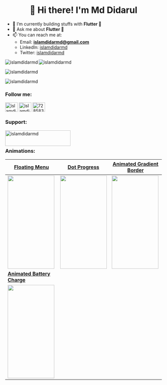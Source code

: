 <h1 align="center">👋 Hi there! I'm Md Didarul</h1>

- 🌱 I’m currently building stuffs with **Flutter 💙**
- 💬 Ask me about **Flutter 💙**
- 📫 You can reach me at:
    - Email: **islamdidarmd@gmail.com**
    - LinkedIn: [islamdidarmd](https://linkedin.com/in/islamdidarmd)
    - Twitter: [islamdidarmd](https://twitter.com/islamdidarmd)

<p><img align="left" src="https://github-readme-stats.vercel.app/api/top-langs?username=islamdidarmd&show_icons=true&locale=en&layout=compact" alt="islamdidarmd" /></p>
<p><img align="center" src="https://github-readme-stats.vercel.app/api?username=islamdidarmd&show_icons=true&locale=en" alt="islamdidarmd" /></p>
<p><img align="center" src="https://github-readme-streak-stats.herokuapp.com/?user=islamdidarmd&" alt="islamdidarmd" /></p>

<p align="left"> <img src="https://komarev.com/ghpvc/?username=islamdidarmd&label=Profile%20views&color=0e75b6&style=flat" alt="islamdidarmd" /> </p>
<h3 align="left">Follow me:</h3>
<p align="left">
<a href="https://twitter.com/islamdidarmd" target="blank"><img align="center" src="https://raw.githubusercontent.com/rahuldkjain/github-profile-readme-generator/master/src/images/icons/Social/twitter.svg" alt="islamdidarmd" height="30" width="40" /></a>
<a href="https://linkedin.com/in/islamdidarmd" target="blank"><img align="center" src="https://raw.githubusercontent.com/rahuldkjain/github-profile-readme-generator/master/src/images/icons/Social/linked-in-alt.svg" alt="islamdidarmd" height="30" width="40" /></a>
<a href="https://stackoverflow.com/users/7285837" target="blank"><img align="center" src="https://raw.githubusercontent.com/rahuldkjain/github-profile-readme-generator/master/src/images/icons/Social/stack-overflow.svg" alt="7285837" height="30" width="40" /></a>
</p>
<h3 align="left">Support:</h3>
<p><a href="https://www.buymeacoffee.com/islamdidarmd"> <img align="left" src="https://cdn.buymeacoffee.com/buttons/v2/default-yellow.png" height="50" width="210" alt="islamdidarmd" /></a></p>

<br></br>

### Animations:

| [Floating Menu](https://github.com/islamdidarmd/flutter-playground)                                                                       | [Dot Progress](https://github.com/islamdidarmd/flutter-playground)                                                                         | [Animated Gradient Border](https://github.com/islamdidarmd/animated-gradient-border-flutter)                                                |
|-------------------------------------------------------------------------------------------------------------------------------------------|--------------------------------------------------------------------------------------------------------------------------------------------|---------------------------------------------------------------------------------------------------------------------------------------------|
| <img src="https://user-images.githubusercontent.com/27812028/217995899-d49a0ee0-de89-40ac-8338-6b34feae8daf.gif" width="150" height="300"> | <img src="https://user-images.githubusercontent.com/27812028/217996479-e9079ae7-63fe-4fd7-90a1-19fd92c2e0f8.gif" width="150" height="300"> | <img height="300" src="https://user-images.githubusercontent.com/27812028/216831543-e2973c69-093d-4460-acad-7d44b3ca5fb0.gif" width="150"/> | 
| **[Animated Battery Charge](https://github.com/islamdidarmd/animated-battery-charge-flutter)**                                            |
| <img height="300" src="https://miro.medium.com/v2/resize:fit:1200/1*41d88wP_rD3dDw6cGSyABw.gif" width="150"/>                             |
